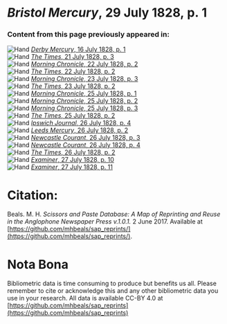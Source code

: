 # *Bristol Mercury*, 29 July 1828, p. 1  
  
### Content from this page previously appeared in:  
![Hand](http://scissorsandpaste.net/wp-content/uploads/2017/06/smallhandpointer.png) [*Derby Mercury*, 16 July 1828, p. 1](https://mhbeals.github.io/sap_html/Derby-Mercury/Derby-Mercury-16-July-1828-p-1)  
![Hand](http://scissorsandpaste.net/wp-content/uploads/2017/06/smallhandpointer.png) [*The Times*, 21 July 1828, p. 3](https://mhbeals.github.io/sap_html/The-Times/The-Times-21-July-1828-p-3)  
![Hand](http://scissorsandpaste.net/wp-content/uploads/2017/06/smallhandpointer.png) [*Morning Chronicle*, 22 July 1828, p. 2](https://mhbeals.github.io/sap_html/Morning-Chronicle/Morning-Chronicle-22-July-1828-p-2)  
![Hand](http://scissorsandpaste.net/wp-content/uploads/2017/06/smallhandpointer.png) [*The Times*, 22 July 1828, p. 2](https://mhbeals.github.io/sap_html/The-Times/The-Times-22-July-1828-p-2)  
![Hand](http://scissorsandpaste.net/wp-content/uploads/2017/06/smallhandpointer.png) [*Morning Chronicle*, 23 July 1828, p. 3](https://mhbeals.github.io/sap_html/Morning-Chronicle/Morning-Chronicle-23-July-1828-p-3)  
![Hand](http://scissorsandpaste.net/wp-content/uploads/2017/06/smallhandpointer.png) [*The Times*, 23 July 1828, p. 2](https://mhbeals.github.io/sap_html/The-Times/The-Times-23-July-1828-p-2)  
![Hand](http://scissorsandpaste.net/wp-content/uploads/2017/06/smallhandpointer.png) [*Morning Chronicle*, 25 July 1828, p. 1](https://mhbeals.github.io/sap_html/Morning-Chronicle/Morning-Chronicle-25-July-1828-p-1)  
![Hand](http://scissorsandpaste.net/wp-content/uploads/2017/06/smallhandpointer.png) [*Morning Chronicle*, 25 July 1828, p. 2](https://mhbeals.github.io/sap_html/Morning-Chronicle/Morning-Chronicle-25-July-1828-p-2)  
![Hand](http://scissorsandpaste.net/wp-content/uploads/2017/06/smallhandpointer.png) [*Morning Chronicle*, 25 July 1828, p. 3](https://mhbeals.github.io/sap_html/Morning-Chronicle/Morning-Chronicle-25-July-1828-p-3)  
![Hand](http://scissorsandpaste.net/wp-content/uploads/2017/06/smallhandpointer.png) [*The Times*, 25 July 1828, p. 2](https://mhbeals.github.io/sap_html/The-Times/The-Times-25-July-1828-p-2)  
![Hand](http://scissorsandpaste.net/wp-content/uploads/2017/06/smallhandpointer.png) [*Ipswich Journal*, 26 July 1828, p. 4](https://mhbeals.github.io/sap_html/Ipswich-Journal/Ipswich-Journal-26-July-1828-p-4)  
![Hand](http://scissorsandpaste.net/wp-content/uploads/2017/06/smallhandpointer.png) [*Leeds Mercury*, 26 July 1828, p. 2](https://mhbeals.github.io/sap_html/Leeds-Mercury/Leeds-Mercury-26-July-1828-p-2)  
![Hand](http://scissorsandpaste.net/wp-content/uploads/2017/06/smallhandpointer.png) [*Newcastle Courant*, 26 July 1828, p. 3](https://mhbeals.github.io/sap_html/Newcastle-Courant/Newcastle-Courant-26-July-1828-p-3)  
![Hand](http://scissorsandpaste.net/wp-content/uploads/2017/06/smallhandpointer.png) [*Newcastle Courant*, 26 July 1828, p. 4](https://mhbeals.github.io/sap_html/Newcastle-Courant/Newcastle-Courant-26-July-1828-p-4)  
![Hand](http://scissorsandpaste.net/wp-content/uploads/2017/06/smallhandpointer.png) [*The Times*, 26 July 1828, p. 2](https://mhbeals.github.io/sap_html/The-Times/The-Times-26-July-1828-p-2)  
![Hand](http://scissorsandpaste.net/wp-content/uploads/2017/06/smallhandpointer.png) [*Examiner*, 27 July 1828, p. 10](https://mhbeals.github.io/sap_html/Examiner/Examiner-27-July-1828-p-10)  
![Hand](http://scissorsandpaste.net/wp-content/uploads/2017/06/smallhandpointer.png) [*Examiner*, 27 July 1828, p. 11](https://mhbeals.github.io/sap_html/Examiner/Examiner-27-July-1828-p-11)  


# Citation: 

Beals. M. H. *Scissors and Paste Database: A Map of Reprinting and Reuse in the Anglophone Newspaper Press v.1.0.1.* 2 June 2017. Available at [https://github.com/mhbeals/sap_reprints/](https://github.com/mhbeals/sap_reprints/). 

# Nota Bona

Bibliometric data is time consuming to produce but benefits us all. Please remember to cite or acknowledge this and any other bibliometric data you use in your research. All data is available CC-BY 4.0 at [https://github.com/mhbeals/sap_reprints](https://github.com/mhbeals/sap_reprints)